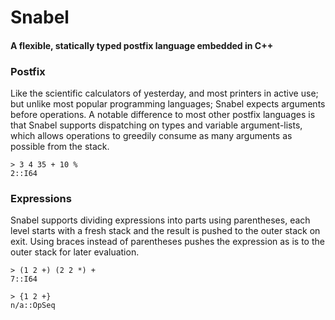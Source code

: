 # Snabel
#### A flexible, statically typed postfix language embedded in C++

### Postfix
Like the scientific calculators of yesterday, and most printers in active use; but unlike most popular programming languages; Snabel expects arguments before operations. A notable difference to most other postfix languages is that Snabel supports dispatching on types and variable argument-lists, which allows operations to greedily consume as many arguments as possible from the stack.

```
> 3 4 35 + 10 %
2::I64
```

### Expressions
Snabel supports dividing expressions into parts using parentheses, each level starts with a fresh stack and the result is pushed to the outer stack on exit. Using braces instead of parentheses pushes the expression as is to the outer stack for later evaluation.

```
> (1 2 +) (2 2 *) +
7::I64

> {1 2 +}
n/a::OpSeq
```